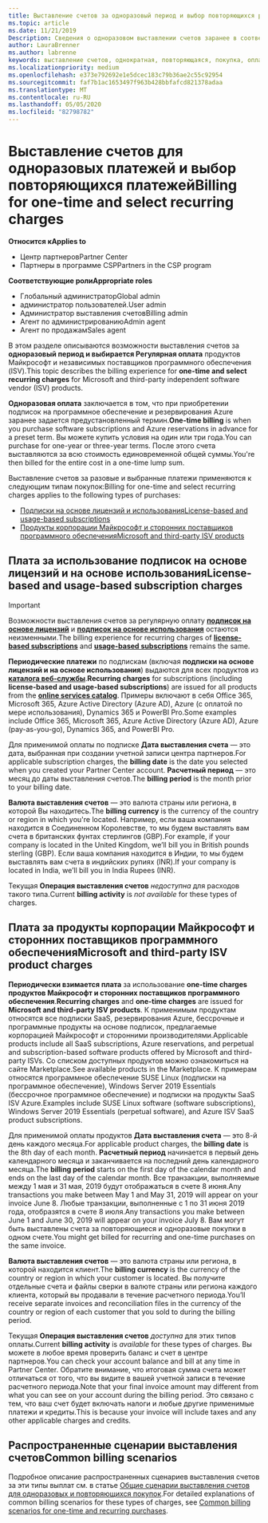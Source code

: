```yaml
---
title: Выставление счетов за одноразовый период и выбор повторяющихся расходов | Центр партнеров
ms.topic: article
ms.date: 11/21/2019
Description: Сведения о одноразовом выставлении счетов заранее в соответствии с предустановленным термином (ежемесячные и ежегодные подписки) и выставлении счетов за выбор регулярной оплаты (для соответствующих продуктов Майкрософт и сторонних поставщиков программного обеспечения) в центре партнеров.
author: LauraBrenner
ms.author: labrenne
keywords: выставление счетов, однократная, повторяющаяся, покупка, оплата, независимый поставщик
ms.localizationpriority: medium
ms.openlocfilehash: e373e792692e1e5dcec183c79b36ae2c55c92954
ms.sourcegitcommit: faf7b1ac1653497f963b428bbfafcd821378adaa
ms.translationtype: MT
ms.contentlocale: ru-RU
ms.lasthandoff: 05/05/2020
ms.locfileid: "82798782"
---
```

#  <a name="billing-for-one-time-and-select-recurring-charges"></a><span data-ttu-id="c5539-104">Выставление счетов для одноразовых платежей и выбор повторяющихся платежей</span><span class="sxs-lookup"><span data-stu-id="c5539-104">Billing for one-time and select recurring charges</span></span>

<span data-ttu-id="c5539-105">**Относится к**</span><span class="sxs-lookup"><span data-stu-id="c5539-105">**Applies to**</span></span>
- <span data-ttu-id="c5539-106">Центр партнеров</span><span class="sxs-lookup"><span data-stu-id="c5539-106">Partner Center</span></span>
- <span data-ttu-id="c5539-107">Партнеры в программе CSP</span><span class="sxs-lookup"><span data-stu-id="c5539-107">Partners in the CSP program</span></span>

<span data-ttu-id="c5539-108">**Соответствующие роли**</span><span class="sxs-lookup"><span data-stu-id="c5539-108">**Appropriate roles**</span></span>
-   <span data-ttu-id="c5539-109">Глобальный администратор</span><span class="sxs-lookup"><span data-stu-id="c5539-109">Global admin</span></span>
-   <span data-ttu-id="c5539-110">администратор пользователей.</span><span class="sxs-lookup"><span data-stu-id="c5539-110">User admin</span></span>
-   <span data-ttu-id="c5539-111">Администратор выставления счетов</span><span class="sxs-lookup"><span data-stu-id="c5539-111">Billing admin</span></span>
-   <span data-ttu-id="c5539-112">Агент по администрированию</span><span class="sxs-lookup"><span data-stu-id="c5539-112">Admin agent</span></span>
-   <span data-ttu-id="c5539-113">Агент по продажам</span><span class="sxs-lookup"><span data-stu-id="c5539-113">Sales agent</span></span>

<span data-ttu-id="c5539-114">В этом разделе описываются возможности выставления счетов за **одноразовый период и выбирается Регулярная оплата** продуктов Майкрософт и независимых поставщиков программного обеспечения (ISV).</span><span class="sxs-lookup"><span data-stu-id="c5539-114">This topic describes the billing experience for **one-time and select recurring charges** for Microsoft and third-party independent software vendor (ISV) products.</span></span> 

<span data-ttu-id="c5539-115">**Одноразовая оплата** заключается в том, что при приобретении подписок на программное обеспечение и резервирования Azure заранее задается предустановленный термин.</span><span class="sxs-lookup"><span data-stu-id="c5539-115">**One-time billing** is when you purchase software subscriptions and Azure reservations in advance for a preset term.</span></span> <span data-ttu-id="c5539-116">Вы можете купить условия на один или три года.</span><span class="sxs-lookup"><span data-stu-id="c5539-116">You can purchase for one-year or three-year terms.</span></span> <span data-ttu-id="c5539-117">После этого счета выставляются за всю стоимость единовременной общей суммы.</span><span class="sxs-lookup"><span data-stu-id="c5539-117">You're then billed for the entire cost in a one-time lump sum.</span></span>

<span data-ttu-id="c5539-118">Выставление счетов за разовые и выбранные платежи применяются к следующим типам покупок:</span><span class="sxs-lookup"><span data-stu-id="c5539-118">Billing for one-time and select recurring charges applies to the following types of purchases:</span></span>

- [<span data-ttu-id="c5539-119">Подписки на основе лицензий и использования</span><span class="sxs-lookup"><span data-stu-id="c5539-119">License-based and usage-based subscriptions</span></span>](#license-based-and-usage-based-subscription-charges)
- [<span data-ttu-id="c5539-120">Продукты корпорации Майкрософт и сторонних поставщиков программного обеспечения</span><span class="sxs-lookup"><span data-stu-id="c5539-120">Microsoft and third-party ISV products</span></span>](#microsoft-and-third-party-isv-product-charges)

## <a name="license-based-and-usage-based-subscription-charges"></a><span data-ttu-id="c5539-121">Плата за использование подписок на основе лицензий и на основе использования</span><span class="sxs-lookup"><span data-stu-id="c5539-121">License-based and usage-based subscription charges</span></span>

> [!IMPORTANT]
> <span data-ttu-id="c5539-122">Возможности выставления счетов за регулярную оплату [**подписок на основе лицензий**](license-based-billing.md) и [**подписок на основе использования**](usage-based-billing.md) остаются неизменными.</span><span class="sxs-lookup"><span data-stu-id="c5539-122">The billing experience for recurring charges of [**license-based subscriptions**](license-based-billing.md) and [**usage-based subscriptions**](usage-based-billing.md) remains the same.</span></span>

<span data-ttu-id="c5539-123">**Периодические платежи** по подпискам (включая **подписки на основе лицензий и на основе использования**) выдаются для всех продуктов из [**каталога веб-службы**](https://partner.microsoft.com/commerce/preferredoffers/list).</span><span class="sxs-lookup"><span data-stu-id="c5539-123">**Recurring charges** for subscriptions (including **license-based and usage-based subscriptions**) are issued for all products from the [**online services catalog**](https://partner.microsoft.com/commerce/preferredoffers/list).</span></span> <span data-ttu-id="c5539-124">Примеры включают в себя Office 365, Microsoft 365, Azure Active Directory (Azure AD), Azure (с оплатой по мере использования), Dynamics 365 и PowerBI Pro.</span><span class="sxs-lookup"><span data-stu-id="c5539-124">Some examples include Office 365, Microsoft 365, Azure Active Directory (Azure AD), Azure (pay-as-you-go), Dynamics 365, and PowerBI Pro.</span></span>

<span data-ttu-id="c5539-125">Для применимой оплаты по подписке **Дата выставления счета** — это дата, выбранная при создании учетной записи центра партнеров.</span><span class="sxs-lookup"><span data-stu-id="c5539-125">For applicable subscription charges, the **billing date** is the date you selected when you created your Partner Center account.</span></span> <span data-ttu-id="c5539-126">**Расчетный период** — это месяц до даты выставления счетов.</span><span class="sxs-lookup"><span data-stu-id="c5539-126">The **billing period** is the month prior to your billing date.</span></span>

<span data-ttu-id="c5539-127">**Валюта выставления счетов** — это валюта страны или региона, в которой Вы находитесь.</span><span class="sxs-lookup"><span data-stu-id="c5539-127">The **billing currency** is the currency of the country or region in which you're located.</span></span> <span data-ttu-id="c5539-128">Например, если ваша компания находится в Соединенном Королевстве, то мы будем выставлять вам счета в британских фунтах стерлингов (GBP).</span><span class="sxs-lookup"><span data-stu-id="c5539-128">For example, if your company is located in the United Kingdom, we’ll bill you in British pounds sterling (GBP).</span></span> <span data-ttu-id="c5539-129">Если ваша компания находится в Индии, то мы будем выставлять вам счета в индийских рупиях (INR).</span><span class="sxs-lookup"><span data-stu-id="c5539-129">If your company is located in India, we’ll bill you in India Rupees (INR).</span></span>

<span data-ttu-id="c5539-130">Текущая **Операция выставления счетов** *недоступна* для расходов такого типа.</span><span class="sxs-lookup"><span data-stu-id="c5539-130">Current **billing activity** is *not available* for these types of charges.</span></span>

## <a name="microsoft-and-third-party-isv-product-charges"></a><span data-ttu-id="c5539-131">Плата за продукты корпорации Майкрософт и сторонних поставщиков программного обеспечения</span><span class="sxs-lookup"><span data-stu-id="c5539-131">Microsoft and third-party ISV product charges</span></span>

<span data-ttu-id="c5539-132">**Периодически взимается плата** за использование **one-time charges** **продуктов Майкрософт и сторонних поставщиков программного обеспечения**.</span><span class="sxs-lookup"><span data-stu-id="c5539-132">**Recurring charges** and **one-time charges** are issued for **Microsoft and third-party ISV products**.</span></span> <span data-ttu-id="c5539-133">К применимым продуктам относятся все подписки SaaS, резервирования Azure, бессрочные и программные продукты на основе подписок, предлагаемые корпорацией Майкрософт и сторонними производителями.</span><span class="sxs-lookup"><span data-stu-id="c5539-133">Applicable products include all SaaS subscriptions, Azure reservations, and perpetual and subscription-based software products offered by Microsoft and third-party ISVs.</span></span> <span data-ttu-id="c5539-134">Со списком доступных продуктов можно ознакомиться на сайте Marketplace.</span><span class="sxs-lookup"><span data-stu-id="c5539-134">See available products in the Marketplace.</span></span> <span data-ttu-id="c5539-135">К примерам относятся программное обеспечение SUSE Linux (подписки на программное обеспечение), Windows Server 2019 Essentials (бессрочное программное обеспечение) и подписки на продукты SaaS ISV Azure.</span><span class="sxs-lookup"><span data-stu-id="c5539-135">Examples include SUSE Linux software (software subscriptions), Windows Server 2019 Essentials (perpetual software), and Azure ISV SaaS product subscriptions.</span></span>

<span data-ttu-id="c5539-136">Для применимой оплаты продуктов **Дата выставления счета** — это 8-й день каждого месяца.</span><span class="sxs-lookup"><span data-stu-id="c5539-136">For applicable product charges, the **billing date** is the 8th day of each month.</span></span> <span data-ttu-id="c5539-137">**Расчетный период** начинается в первый день календарного месяца и заканчивается на последний день календарного месяца.</span><span class="sxs-lookup"><span data-stu-id="c5539-137">The **billing period** starts on the first day of the calendar month and ends on the last day of the calendar month.</span></span> <span data-ttu-id="c5539-138">Все транзакции, выполняемые между 1 мая и 31 мая, 2019 будут отображаться в счете 8 июня.</span><span class="sxs-lookup"><span data-stu-id="c5539-138">Any transactions you make between May 1 and May 31, 2019 will appear on your invoice June 8.</span></span> <span data-ttu-id="c5539-139">Любые транзакции, выполненные с 1 по 31 июня 2019 года, отобразятся в счете 8 июля.</span><span class="sxs-lookup"><span data-stu-id="c5539-139">Any transactions you make between June 1 and June 30, 2019 will appear on your invoice July 8.</span></span> <span data-ttu-id="c5539-140">Вам могут быть выставлены счета за повторяющиеся и одноразовые покупки в одном счете.</span><span class="sxs-lookup"><span data-stu-id="c5539-140">You might get billed for recurring and one-time purchases on the same invoice.</span></span>

<span data-ttu-id="c5539-141">**Валюта выставления счетов** — это валюта страны или региона, в которой находится клиент.</span><span class="sxs-lookup"><span data-stu-id="c5539-141">The **billing currency** is the currency of the country or region in which your customer is located.</span></span> <span data-ttu-id="c5539-142">Вы получите отдельные счета и файлы сверки в валюте страны или региона каждого клиента, который вы продавали в течение расчетного периода.</span><span class="sxs-lookup"><span data-stu-id="c5539-142">You’ll receive separate invoices and reconciliation files in the currency of the country or region of each customer that you sold to during the billing period.</span></span>

<span data-ttu-id="c5539-143">Текущая **Операция выставления счетов** *доступна* для этих типов оплаты.</span><span class="sxs-lookup"><span data-stu-id="c5539-143">Current **billing activity** is *available* for these types of charges.</span></span> <span data-ttu-id="c5539-144">Вы можете в любое время проверить баланс и счет в центре партнеров.</span><span class="sxs-lookup"><span data-stu-id="c5539-144">You can check your account balance and bill at any time in Partner Center.</span></span> <span data-ttu-id="c5539-145">Обратите внимание, что итоговая сумма счета может отличаться от того, что вы видите в вашей учетной записи в течение расчетного периода.</span><span class="sxs-lookup"><span data-stu-id="c5539-145">Note that your final invoice amount may different from what you can see on your account during the billing period.</span></span> <span data-ttu-id="c5539-146">Это связано с тем, что ваш счет будет включать налоги и любые другие применимые платежи и кредиты.</span><span class="sxs-lookup"><span data-stu-id="c5539-146">This is because your invoice will include taxes and any other applicable charges and credits.</span></span>

## <a name="common-billing-scenarios"></a><span data-ttu-id="c5539-147">Распространенные сценарии выставления счетов</span><span class="sxs-lookup"><span data-stu-id="c5539-147">Common billing scenarios</span></span>

<span data-ttu-id="c5539-148">Подробное описание распространенных сценариев выставления счетов за эти типы выплат см. в статье [Общие сценарии выставления счетов для одноразовых и повторяющихся покупок](common-billing-scenarios-onetime-recurring.md).</span><span class="sxs-lookup"><span data-stu-id="c5539-148">For detailed explanations of common billing scenarios for these types of charges, see [Common billing scenarios for one-time and recurring purchases](common-billing-scenarios-onetime-recurring.md).</span></span>
